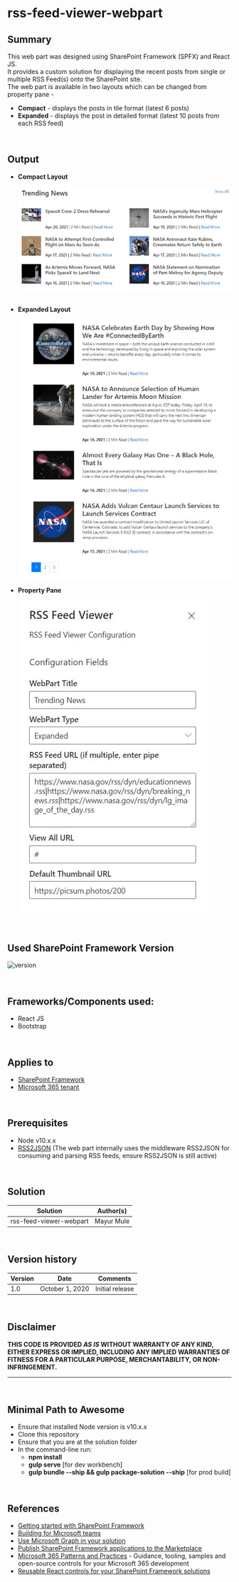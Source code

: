 # rss-feed-viewer-webpart

## Summary

This web part was designed using SharePoint Framework (SPFX) and React JS.  
It provides a custom solution for displaying the recent posts from single or multiple RSS Feed(s) onto the SharePoint site.  
The web part is available in two layouts which can be changed from property pane -

- **Compact** - displays the posts in tile format (latest 6 posts)
- **Expanded** - displays the post in detailed format (latest 10 posts from each RSS feed)

<br>

## Output

- **Compact Layout**

  <img alt="Compact Layout" src="output/Compact View.jpg" />
  <br><br>

- **Expanded Layout**

  <img alt="Expanded Layout" src="output/Expanded View.jpg" />

- **Property Pane**

  <img alt="Expanded Layout" src="output/Property Pane.jpg"/>

<br>

## Used SharePoint Framework Version

![version](https://img.shields.io/badge/version-1.11-green.svg)

<br>

## Frameworks/Components used:

- React JS
- Bootstrap

<br>

## Applies to

- [SharePoint Framework](https://aka.ms/spfx)
- [Microsoft 365 tenant](https://docs.microsoft.com/en-us/sharepoint/dev/spfx/set-up-your-developer-tenant)

<br>

## Prerequisites

- Node v10.x.x
- [RSS2JSON](https://rss2json.com/) (The web part internally uses the middleware RSS2JSON for consuming and parsing RSS feeds, ensure RSS2JSON is still active)

<br>

## Solution

| Solution                | Author(s)  |
| ----------------------- | ---------- |
| rss-feed-viewer-webpart | Mayur Mule |

<br>

## Version history

| Version | Date            | Comments        |
| ------- | --------------- | --------------- |
| 1.0     | October 1, 2020 | Initial release |

<br>

## Disclaimer

**THIS CODE IS PROVIDED _AS IS_ WITHOUT WARRANTY OF ANY KIND, EITHER EXPRESS OR IMPLIED, INCLUDING ANY IMPLIED WARRANTIES OF FITNESS FOR A PARTICULAR PURPOSE, MERCHANTABILITY, OR NON-INFRINGEMENT.**

---

<br>

## Minimal Path to Awesome

- Ensure that installed Node version is v10.x.x
- Clone this repository
- Ensure that you are at the solution folder
- In the command-line run:
  - **npm install**
  - **gulp serve** [for dev workbench]
  - **gulp bundle --ship && gulp package-solution --ship** [for prod build]

<br>

## References

- [Getting started with SharePoint Framework](https://docs.microsoft.com/en-us/sharepoint/dev/spfx/set-up-your-developer-tenant)
- [Building for Microsoft teams](https://docs.microsoft.com/en-us/sharepoint/dev/spfx/build-for-teams-overview)
- [Use Microsoft Graph in your solution](https://docs.microsoft.com/en-us/sharepoint/dev/spfx/web-parts/get-started/using-microsoft-graph-apis)
- [Publish SharePoint Framework applications to the Marketplace](https://docs.microsoft.com/en-us/sharepoint/dev/spfx/publish-to-marketplace-overview)
- [Microsoft 365 Patterns and Practices](https://aka.ms/m365pnp) - Guidance, tooling, samples and open-source controls for your Microsoft 365 development
- [Reusable React controls for your SharePoint Framework solutions](https://pnp.github.io/sp-dev-fx-controls-react/)
